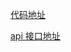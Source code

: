 [代码地址](https://github.com/HypeTeqSoftware/CryptoMarketApp)

[api 接口地址](https://www.coingecko.com/api/documentation)
